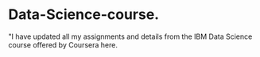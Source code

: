 # Data-Science-course.
"I have updated all my assignments and details from the IBM Data Science course offered by Coursera here.

